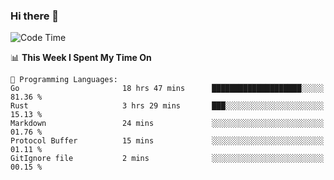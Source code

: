 ### Hi there 👋

<!--
**CrazyCollin/crazycollin** is a ✨ _special_ ✨ repository because its `README.md` (this file) appears on your GitHub profile.

Here are some ideas to get you started:

- 🔭 I’m currently working on ...
- 🌱 I’m currently learning ...
- 👯 I’m looking to collaborate on ...
- 🤔 I’m looking for help with ...
- 💬 Ask me about ...
- 📫 How to reach me: ...
- 😄 Pronouns: ...
- ⚡ Fun fact: ...
-->

<!--START_SECTION:waka-->
![Code Time](http://img.shields.io/badge/Code%20Time-267%20hrs%2050%20mins-blue)

📊 **This Week I Spent My Time On** 

```text
💬 Programming Languages: 
Go                       18 hrs 47 mins      ████████████████████░░░░░   81.36 % 
Rust                     3 hrs 29 mins       ███░░░░░░░░░░░░░░░░░░░░░░   15.13 % 
Markdown                 24 mins             ░░░░░░░░░░░░░░░░░░░░░░░░░   01.76 % 
Protocol Buffer          15 mins             ░░░░░░░░░░░░░░░░░░░░░░░░░   01.11 % 
GitIgnore file           2 mins              ░░░░░░░░░░░░░░░░░░░░░░░░░   00.15 % 

```


<!--END_SECTION:waka-->
